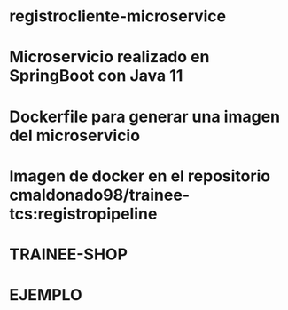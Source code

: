 # registrocliente-microservice
# Microservicio realizado en SpringBoot con Java 11
# Dockerfile para generar una imagen del microservicio
# Imagen de docker en el repositorio cmaldonado98/trainee-tcs:registropipeline
# TRAINEE-SHOP
# EJEMPLO
